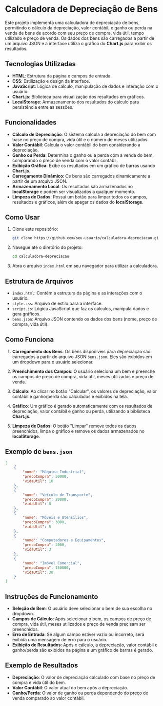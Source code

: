 
# **Calculadora de Depreciação de Bens**

Este projeto implementa uma calculadora de depreciação de bens, permitindo o cálculo da depreciação, valor contábil, e ganho ou perda na venda de bens de acordo com seu preço de compra, vida útil, tempo utilizado e preço de venda. Os dados dos bens são carregados a partir de um arquivo JSON e a interface utiliza o gráfico do **Chart.js** para exibir os resultados.

## **Tecnologias Utilizadas**

- **HTML**: Estrutura da página e campos de entrada.
- **CSS**: Estilização e design da interface.
- **JavaScript**: Lógica de cálculo, manipulação de dados e interação com o usuário.
- **Chart.js**: Biblioteca para visualização dos resultados em gráficos.
- **LocalStorage**: Armazenamento dos resultados do cálculo para persistência entre as sessões.

## **Funcionalidades**

- **Cálculo de Depreciação**: O sistema calcula a depreciação do bem com base no preço de compra, vida útil e o número de meses utilizados.
- **Valor Contábil**: Calcula o valor contábil do bem considerando a depreciação.
- **Ganho ou Perda**: Determina o ganho ou a perda com a venda do bem, comparando o preço de venda com o valor contábil.
- **Exibição Gráfica**: Exibe os resultados em um gráfico de barras usando **Chart.js**.
- **Carregamento Dinâmico**: Os bens são carregados dinamicamente a partir de um arquivo JSON.
- **Armazenamento Local**: Os resultados são armazenados no **localStorage** e podem ser visualizados a qualquer momento.
- **Limpeza de Dados**: Possui um botão para limpar todos os campos, resultados e gráficos, além de apagar os dados do **localStorage**.

## **Como Usar**

1. Clone este repositório:
    ```bash
    git clone https://github.com/seu-usuario/calculadora-depreciacao.git
    ```

2. Navegue até o diretório do projeto:
    ```bash
    cd calculadora-depreciacao
    ```

3. Abra o arquivo `index.html` em seu navegador para utilizar a calculadora.

## **Estrutura de Arquivos**

- `index.html`: Contém a estrutura da página e as interações com o usuário.
- `style.css`: Arquivo de estilo para a interface.
- `script.js`: Lógica JavaScript que faz os cálculos, manipula dados e gera gráficos.
- `bens.json`: Arquivo JSON contendo os dados dos bens (nome, preço de compra, vida útil).

## **Como Funciona**

1. **Carregamento dos Bens**: Os bens disponíveis para depreciação são carregados a partir do arquivo JSON `bens.json`. Eles são exibidos em um dropdown para o usuário selecionar.
   
2. **Preenchimento dos Campos**: O usuário seleciona um bem e preenche os campos de preço de compra, vida útil, meses utilizados e preço de venda.

3. **Cálculo**: Ao clicar no botão "Calcular", os valores de depreciação, valor contábil e ganho/perda são calculados e exibidos na tela.

4. **Gráfico**: Um gráfico é gerado automaticamente com os resultados de depreciação, valor contábil e ganho ou perda, utilizando a biblioteca **Chart.js**.

5. **Limpeza de Dados**: O botão "Limpar" remove todos os dados preenchidos, limpa o gráfico e remove os dados armazenados no **localStorage**.

## **Exemplo de `bens.json`**

```json
[
    {
        "nome": "Máquina Industrial",
        "precoCompra": 50000,
        "vidaUtil": 10
    },
    {
        "nome": "Veículo de Transporte",
        "precoCompra": 20000,
        "vidaUtil": 8
    },
    {
        "nome": "Móveis e Utensílios",
        "precoCompra": 3000,
        "vidaUtil": 5
    },
    {
        "nome": "Computadores e Equipamentos",
        "precoCompra": 4000,
        "vidaUtil": 3
    },
    {
        "nome": "Imóvel Comercial",
        "precoCompra": 150000,
        "vidaUtil": 30
    }
]
```

## **Instruções de Funcionamento**

- **Seleção de Bem**: O usuário deve selecionar o bem de sua escolha no dropdown.
- **Campos de Cálculo**: Após selecionar o bem, os campos de preço de compra, vida útil, meses utilizados e preço de venda precisam ser preenchidos.
- **Erro de Entrada**: Se algum campo estiver vazio ou incorreto, será exibida uma mensagem de erro para o usuário.
- **Exibição de Resultados**: Após o cálculo, a depreciação, valor contábil e ganho/perda são exibidos na página e um gráfico de barras é gerado.

## **Exemplo de Resultados**

- **Depreciação**: O valor de depreciação calculado com base no preço de compra e vida útil do bem.
- **Valor Contábil**: O valor atual do bem após a depreciação.
- **Ganho/Perda**: O valor de ganho ou perda dependendo do preço de venda comparado ao valor contábil.

